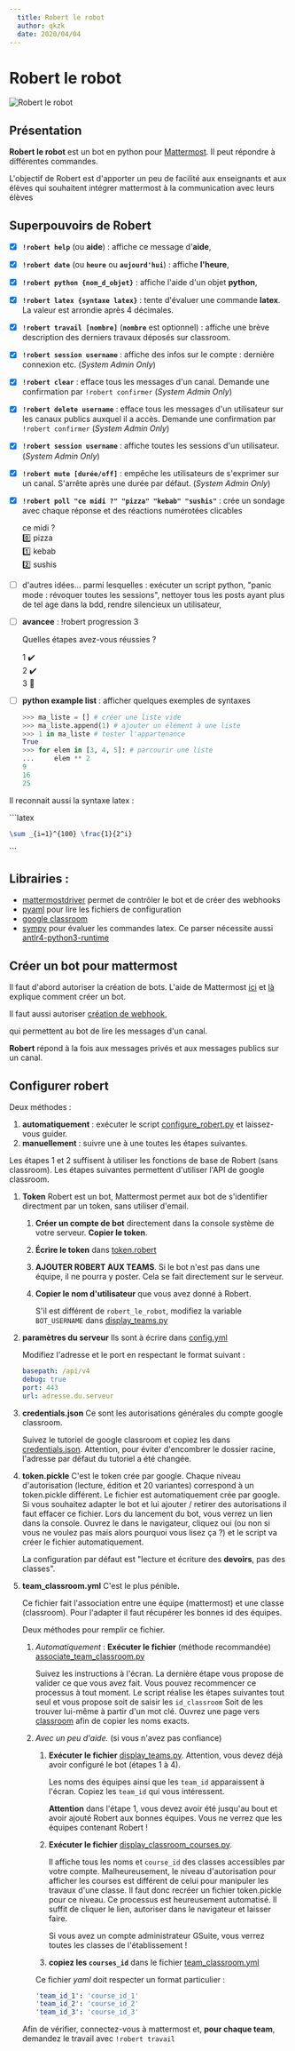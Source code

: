 ```yaml
---
  title: Robert le robot
  author: qkzk
  date: 2020/04/04
---
```


# Robert le robot

![Robert le robot](./img/robert_le_robot.png)

## Présentation

**Robert le robot** est un bot en python pour [Mattermost](https://mattermost.org).
Il peut répondre à différentes commandes.

L'objectif de Robert est d'apporter un peu de facilité aux enseignants et aux
élèves qui souhaitent intégrer mattermost à la communication avec leurs élèves

## Superpouvoirs de Robert


* [x] **`!robert help`** (ou **aide**) : affiche ce message d'**aide**,
* [x] **`!robert date`** (ou **`heure`** ou **`aujourd'hui`**) : affiche **l'heure**,
* [x] **`!robert python {nom_d_objet}`** : affiche l'aide d'un objet **python**,
* [x] **`!robert latex {syntaxe latex}`** : tente d'évaluer une commande **latex**. La valeur est arrondie après 4 décimales.
* [x] **`!robert travail [nombre]`** (**`nombre`** est optionnel) : affiche une brève description des derniers travaux déposés sur classroom.
* [x] **`!robert session username`** : affiche des infos sur le compte : dernière connexion etc. (_System Admin Only_)
* [x] **`!robert clear`** : efface tous les messages d'un canal. Demande une confirmation par `!robert confirmer` (_System Admin Only_)
* [x] **`!robert delete username`** : efface tous les messages d'un utilisateur sur les canaux publics auxquel il a accès. Demande une confirmation par `!robert confirmer` (_System Admin Only_)
* [x] **`!robert session username`** : affiche toutes les sessions d'un utilisateur. (_System Admin Only_)
* [x] **`!robert mute [durée/off]`** : empêche les utilisateurs de s'exprimer sur un canal. S'arrête après une durée par défaut. (_System Admin Only_)
* [x] **`!robert poll "ce midi ?" "pizza" "kebab" "sushis"`** : crée un sondage avec chaque réponse et des réactions numérotées clicables

    ce midi ?\
    :zero: pizza\
    :one: kebab\
    :two: sushis

* [ ] d'autres idées... parmi lesquelles : exécuter un script python, "panic mode : révoquer toutes les sessions", nettoyer tous les posts ayant plus de tel age dans la bdd, rendre silencieux un utilisateur,
* [ ] **avancee** : !robert progression 3

    Quelles étapes avez-vous réussies ?

    1 :heavy_check_mark:\
    2 :heavy_check_mark:\
    3 :checkered_flag:

* [ ] **python example list** : afficher quelques exemples de syntaxes

    ```python
    >>> ma_liste = [] # créer une liste vide
    >>> ma_liste.append(1) # ajouter un élément à une liste
    >>> 1 in ma_liste # tester l'appartenance
    True
    >>> for elem in [3, 4, 5]: # parcourir une liste
    ...     elem ** 2
    9
    16
    25
    ```

Il reconnait aussi la syntaxe latex :

\`\`\`latex
```latex
\sum _{i=1}^{100} \frac{1}{2^i}
```
\`\`\`


## Librairies :

* [mattermostdriver](https://github.com/Vaelor/python-mattermost-driver) permet de contrôler le bot et de créer des webhooks
* [pyaml](https://pypi.org/project/PyYAML/) pour lire les fichiers de configuration
* [google classroom](https://developers.google.com/classroom/quickstart/python)
* [sympy](https://www.sympy.org/en/index.html) pour évaluer les commandes latex. Ce parser nécessite aussi [antlr4-python3-runtime](https://pypi.org/project/antlr4-python3-runtime/)


## Créer un bot pour mattermost

Il faut d'abord autoriser la création de bots.
L'aide de Mattermost [ici](https://docs.mattermost.com/developer/bot-accounts.html)  et [là](https://docs.mattermost.com/developer/bot-accounts.html#bot-account-creation) explique comment créer un bot.

Il faut aussi autoriser [création de webhook](https://docs.mattermost.com/developer/webhooks-outgoing.html),

qui permettent au bot de lire les messages d'un canal.

**Robert** répond à la fois aux messages privés et aux messages publics sur un canal.

## Configurer robert

Deux méthodes :

1. **automatiquement** : exécuter le script [configure_robert.py](./configure_robert.py) et laissez-vous guider.
2. **manuellement** : suivre une à une toutes les étapes suivantes.

Les étapes 1 et 2 suffisent à utiliser les fonctions de base de Robert (sans classroom).
Les étapes suivantes permettent d'utiliser l'API de google classroom.


1. **Token** Robert est un bot, Mattermost permet aux bot de s'identifier directment par un token, sans utiliser d'email.

    1. **Créer un compte de bot** directement dans la console système de votre serveur. **Copier le token**.
    2. **Écrire le token** dans [token.robert](./config/token.robert)
    3. **AJOUTER ROBERT AUX TEAMS**. Si le bot n'est pas dans une équipe, il ne pourra y poster. Cela se fait directement sur le serveur.
    4. **Copier le nom d'utilisateur** que vous avez donné à Robert.

       S'il est différent de `robert_le_robot`, modifiez la variable `BOT_USERNAME` dans [display_teams.py](./display_teams.py)

2. **paramètres du serveur** Ils sont à écrire dans [config.yml](./config/config.yml)

    Modifiez l'adresse et le port en respectant le format suivant :

    ~~~yaml
    basepath: /api/v4
    debug: true
    port: 443
    url: adresse.du.serveur
    ~~~

3. **credentials.json** Ce sont les autorisations générales du compte google classroom.

    Suivez le tutoriel de google classroom et copiez les dans [credentials.json](./config/credentials.json).
    Attention, pour éviter d'encombrer le dossier racine, l'adresse par défaut du tutoriel a été changée.

4. **token.pickle** C'est le token crée par google. Chaque niveau d'autorisation (lecture, édition et 20 variantes) correspond à un token.pickle différent. Le fichier est automatiquement crée par google. Si vous souhaitez adapter le bot et lui ajouter / retirer des autorisations il faut effacer ce fichier. Lors du lancement du bot, vous verrez un lien dans la console. Ouvrez le dans le navigateur,
cliquez oui (ou non si vous ne voulez pas mais alors pourquoi vous lisez ça ?) et le script va créer le fichier automatiquement.

    La configuration par défaut est "lecture et écriture des **devoirs**, pas des classes".

5. **team_classroom.yml** C'est le plus pénible.

    Ce fichier fait l'association entre une équipe (mattermost) et une classe (classroom).
    Pour l'adapter il faut récupérer les bonnes id des équipes.

    Deux méthodes pour remplir ce fichier.

    1. _Automatiquement_ : **Exécuter le fichier** (méthode recommandée) [associate_team_classroom.py](.\associate_team_classroom.py)

        Suivez les instructions à l'écran. La dernière étape vous propose de valider ce que vous avez fait.
        Vous pouvez recommencer ce processus à tout moment.
        Le script réalise les étapes suivantes tout seul et vous propose soit de saisir les `id_classroom`
        Soit de les trouver lui-même à partir d'un mot clé. Ouvrez une page vers [classroom](https://classroom.google.com) afin de copier les noms exacts.


    2. _Avec un peu d'aide._ (si vous n'avez pas confiance)

        1. **Exécuter le fichier** [display_teams.py](.\display_teams.py). Attention, vous devez déjà avoir configuré le bot (étapes 1 à 4).

            Les noms des équipes ainsi que les `team_id` apparaissent à l'écran. Copiez les `team_id` qui vous intéressent.

            **Attention** dans l'étape 1, vous devez avoir été jusqu'au bout et avoir ajouté Robert aux bonnes équipes. Vous ne verrez que les équipes contenant Robert !

        2. **Exécuter le fichier** [display_classroom_courses.py](.\display_classroom_courses.py).

            Il affiche tous les noms et `course_id` des classes accessibles par votre compte.
            Malheureusement, le niveau d'autorisation pour afficher les courses est différent de celui pour manipuler
            les travaux d'une classe. Il faut donc recréer un fichier token.pickle pour ce niveau.
            Ce processus est heureusement automatisé. Il suffit de cliquer le lien, autoriser dans le navigateur et laisser faire.

            Si vous avez un compte administrateur GSuite, vous verrez toutes les classes de l'établissement !

        3. **copiez les `courses_id`** dans le fichier [team_classroom.yml](`team_classroom.yml`)

          Ce fichier _yaml_ doit respecter un format particulier :

          ```yaml
          'team_id_1': 'course_id_1'
          'team_id_2': 'course_id_2'
          'team_id_3': 'course_id_3'
          ```

      Afin de vérifier, connectez-vous à mattermost et, **pour chaque team**, demandez le travail avec `!robert travail`
